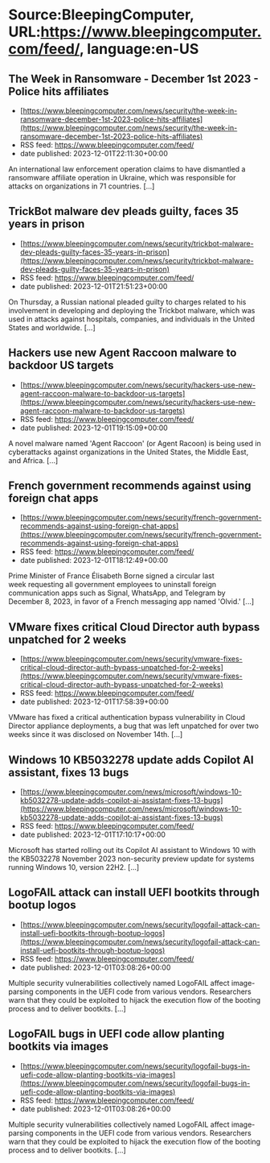 # Source:BleepingComputer, URL:https://www.bleepingcomputer.com/feed/, language:en-US

## The Week in Ransomware - December 1st 2023 - Police hits affiliates
 - [https://www.bleepingcomputer.com/news/security/the-week-in-ransomware-december-1st-2023-police-hits-affiliates](https://www.bleepingcomputer.com/news/security/the-week-in-ransomware-december-1st-2023-police-hits-affiliates)
 - RSS feed: https://www.bleepingcomputer.com/feed/
 - date published: 2023-12-01T22:11:30+00:00

An international law enforcement operation claims to have dismantled a ransomware affiliate operation in Ukraine, which was responsible for attacks on organizations in 71 countries. [...]

## TrickBot malware dev pleads guilty, faces 35 years in prison
 - [https://www.bleepingcomputer.com/news/security/trickbot-malware-dev-pleads-guilty-faces-35-years-in-prison](https://www.bleepingcomputer.com/news/security/trickbot-malware-dev-pleads-guilty-faces-35-years-in-prison)
 - RSS feed: https://www.bleepingcomputer.com/feed/
 - date published: 2023-12-01T21:51:23+00:00

On Thursday, a Russian national pleaded guilty to charges related to his involvement in developing and deploying the Trickbot malware, which was used in attacks against hospitals, companies, and individuals in the United States and worldwide. [...]

## Hackers use new Agent Raccoon malware to backdoor US targets
 - [https://www.bleepingcomputer.com/news/security/hackers-use-new-agent-raccoon-malware-to-backdoor-us-targets](https://www.bleepingcomputer.com/news/security/hackers-use-new-agent-raccoon-malware-to-backdoor-us-targets)
 - RSS feed: https://www.bleepingcomputer.com/feed/
 - date published: 2023-12-01T19:15:09+00:00

A novel malware named 'Agent Raccoon' (or Agent Racoon) is being used in cyberattacks against organizations in the United States, the Middle East, and Africa. [...]

## French government recommends against using foreign chat apps
 - [https://www.bleepingcomputer.com/news/security/french-government-recommends-against-using-foreign-chat-apps](https://www.bleepingcomputer.com/news/security/french-government-recommends-against-using-foreign-chat-apps)
 - RSS feed: https://www.bleepingcomputer.com/feed/
 - date published: 2023-12-01T18:12:49+00:00

Prime Minister of France Élisabeth Borne signed a circular last week requesting all government employees to uninstall foreign communication apps such as Signal, WhatsApp, and Telegram by December 8, 2023, in favor of a French messaging app named 'Olvid.' [...]

## VMware fixes critical Cloud Director auth bypass unpatched for 2 weeks
 - [https://www.bleepingcomputer.com/news/security/vmware-fixes-critical-cloud-director-auth-bypass-unpatched-for-2-weeks](https://www.bleepingcomputer.com/news/security/vmware-fixes-critical-cloud-director-auth-bypass-unpatched-for-2-weeks)
 - RSS feed: https://www.bleepingcomputer.com/feed/
 - date published: 2023-12-01T17:58:39+00:00

VMware has fixed a critical authentication bypass vulnerability in Cloud Director appliance deployments, a bug that was left unpatched for over two weeks since it was disclosed on November 14th. [...]

## Windows 10 KB5032278 update adds Copilot AI assistant, fixes 13 bugs
 - [https://www.bleepingcomputer.com/news/microsoft/windows-10-kb5032278-update-adds-copilot-ai-assistant-fixes-13-bugs](https://www.bleepingcomputer.com/news/microsoft/windows-10-kb5032278-update-adds-copilot-ai-assistant-fixes-13-bugs)
 - RSS feed: https://www.bleepingcomputer.com/feed/
 - date published: 2023-12-01T17:10:17+00:00

Microsoft has started rolling out its Copilot AI assistant to Windows 10 with the KB5032278 November 2023 non-security preview update for systems running Windows 10, version 22H2. [...]

## LogoFAIL attack can install UEFI bootkits through bootup logos
 - [https://www.bleepingcomputer.com/news/security/logofail-attack-can-install-uefi-bootkits-through-bootup-logos](https://www.bleepingcomputer.com/news/security/logofail-attack-can-install-uefi-bootkits-through-bootup-logos)
 - RSS feed: https://www.bleepingcomputer.com/feed/
 - date published: 2023-12-01T03:08:26+00:00

Multiple security vulnerabilities collectively named LogoFAIL affect image-parsing components in the UEFI code from various vendors. Researchers warn that they could be exploited to hijack the execution flow of the booting process and to deliver bootkits. [...]

## LogoFAIL bugs in UEFI code allow planting bootkits via images
 - [https://www.bleepingcomputer.com/news/security/logofail-bugs-in-uefi-code-allow-planting-bootkits-via-images](https://www.bleepingcomputer.com/news/security/logofail-bugs-in-uefi-code-allow-planting-bootkits-via-images)
 - RSS feed: https://www.bleepingcomputer.com/feed/
 - date published: 2023-12-01T03:08:26+00:00

Multiple security vulnerabilities collectively named LogoFAIL affect image-parsing components in the UEFI code from various vendors. Researchers warn that they could be exploited to hijack the execution flow of the booting process and to deliver bootkits. [...]

